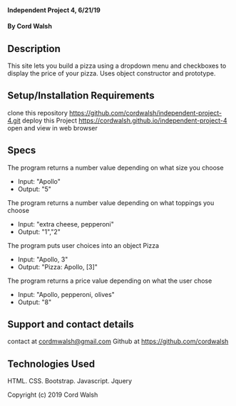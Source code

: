 
#### Independent Project 4, 6/21/19

#### By Cord Walsh

## Description

This site lets you build a pizza using a dropdown menu and checkboxes to display the price of your pizza. Uses object constructor and prototype.

## Setup/Installation Requirements
clone this repository https://github.com/cordwalsh/independent-project-4.git
deploy this Project https://cordwalsh.github.io/independent-project-4
open and view in web browser

## Specs

The program returns a number value depending on what size you choose
- Input: "Apollo"
- Output: "5"

The program returns a number value depending on what toppings you choose
- Input: "extra cheese, pepperoni"
- Output: "1","2"

The program puts user choices into an object Pizza
- Input: "Apollo, 3"
- Output: "Pizza: Apollo, [3]"

The program returns a price value depending on what the user chose
- Input: "Apollo, pepperoni, olives"
- Output: "8"

## Support and contact details

contact at cordmwalsh@gmail.com
Github at https://github.com/cordwalsh

## Technologies Used

HTML. CSS. Bootstrap. Javascript. Jquery

Copyright (c) 2019 Cord Walsh
